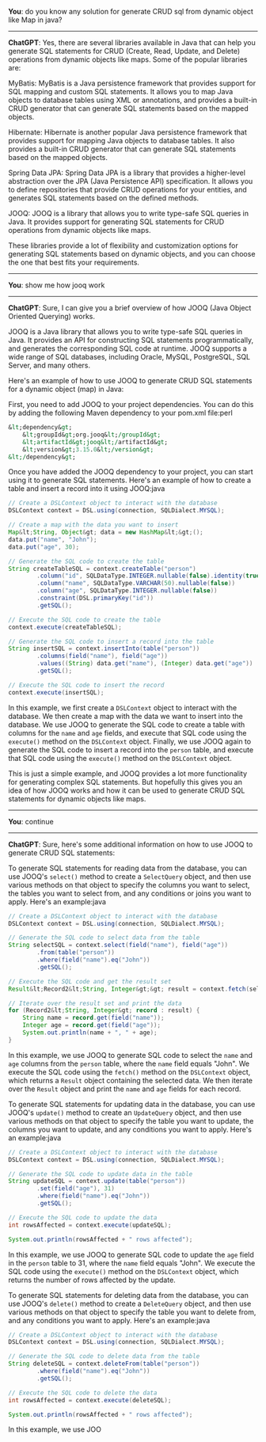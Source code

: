 **You**: do you know any solution for generate CRUD sql from dynamic object like Map in java?

--------
**ChatGPT**: Yes, there are several libraries available in Java that can help you generate SQL statements for CRUD (Create, Read, Update, and Delete) operations from dynamic objects like maps. Some of the popular libraries are:

MyBatis: MyBatis is a Java persistence framework that provides support for SQL mapping and custom SQL statements. It allows you to map Java objects to database tables using XML or annotations, and provides a built-in CRUD generator that can generate SQL statements based on the mapped objects.

Hibernate: Hibernate is another popular Java persistence framework that provides support for mapping Java objects to database tables. It also provides a built-in CRUD generator that can generate SQL statements based on the mapped objects.

Spring Data JPA: Spring Data JPA is a library that provides a higher-level abstraction over the JPA (Java Persistence API) specification. It allows you to define repositories that provide CRUD operations for your entities, and generates SQL statements based on the defined methods.

JOOQ: JOOQ is a library that allows you to write type-safe SQL queries in Java. It provides support for generating SQL statements for CRUD operations from dynamic objects like maps.

These libraries provide a lot of flexibility and customization options for generating SQL statements based on dynamic objects, and you can choose the one that best fits your requirements.

--------
**You**: show me how jooq work

--------
**ChatGPT**: Sure, I can give you a brief overview of how JOOQ (Java Object Oriented Querying) works.

JOOQ is a Java library that allows you to write type-safe SQL queries in Java. It provides an API for constructing SQL statements programmatically, and generates the corresponding SQL code at runtime. JOOQ supports a wide range of SQL databases, including Oracle, MySQL, PostgreSQL, SQL Server, and many others.

Here's an example of how to use JOOQ to generate CRUD SQL statements for a dynamic object (map) in Java:

First, you need to add JOOQ to your project dependencies. You can do this by adding the following Maven dependency to your pom.xml file:perl
```perl
&lt;dependency&gt;
    &lt;groupId&gt;org.jooq&lt;/groupId&gt;
    &lt;artifactId&gt;jooq&lt;/artifactId&gt;
    &lt;version&gt;3.15.0&lt;/version&gt;
&lt;/dependency&gt;
```

Once you have added the JOOQ dependency to your project, you can start using it to generate SQL statements. Here's an example of how to create a table and insert a record into it using JOOQ:java
```java
// Create a DSLContext object to interact with the database
DSLContext context = DSL.using(connection, SQLDialect.MYSQL);

// Create a map with the data you want to insert
Map&lt;String, Object&gt; data = new HashMap&lt;&gt;();
data.put("name", "John");
data.put("age", 30);

// Generate the SQL code to create the table
String createTableSQL = context.createTable("person")
        .column("id", SQLDataType.INTEGER.nullable(false).identity(true))
        .column("name", SQLDataType.VARCHAR(50).nullable(false))
        .column("age", SQLDataType.INTEGER.nullable(false))
        .constraint(DSL.primaryKey("id"))
        .getSQL();

// Execute the SQL code to create the table
context.execute(createTableSQL);

// Generate the SQL code to insert a record into the table
String insertSQL = context.insertInto(table("person"))
        .columns(field("name"), field("age"))
        .values((String) data.get("name"), (Integer) data.get("age"))
        .getSQL();

// Execute the SQL code to insert the record
context.execute(insertSQL);
```

In this example, we first create a ```DSLContext``` object to interact with the database. We then create a map with the data we want to insert into the database. We use JOOQ to generate the SQL code to create a table with columns for the ```name``` and ```age``` fields, and execute that SQL code using the ```execute()``` method on the ```DSLContext``` object. Finally, we use JOOQ again to generate the SQL code to insert a record into the ```person``` table, and execute that SQL code using the ```execute()``` method on the ```DSLContext``` object.

This is just a simple example, and JOOQ provides a lot more functionality for generating complex SQL statements. But hopefully this gives you an idea of how JOOQ works and how it can be used to generate CRUD SQL statements for dynamic objects like maps.

--------
**You**: continue

--------
**ChatGPT**: Sure, here's some additional information on how to use JOOQ to generate CRUD SQL statements:

To generate SQL statements for reading data from the database, you can use JOOQ's ```select()``` method to create a ```SelectQuery``` object, and then use various methods on that object to specify the columns you want to select, the tables you want to select from, and any conditions or joins you want to apply. Here's an example:java
```java
// Create a DSLContext object to interact with the database
DSLContext context = DSL.using(connection, SQLDialect.MYSQL);

// Generate the SQL code to select data from the table
String selectSQL = context.select(field("name"), field("age"))
        .from(table("person"))
        .where(field("name").eq("John"))
        .getSQL();

// Execute the SQL code and get the result set
Result&lt;Record2&lt;String, Integer&gt;&gt; result = context.fetch(selectSQL);

// Iterate over the result set and print the data
for (Record2&lt;String, Integer&gt; record : result) {
    String name = record.get(field("name"));
    Integer age = record.get(field("age"));
    System.out.println(name + ", " + age);
}
```

In this example, we use JOOQ to generate SQL code to select the ```name``` and ```age``` columns from the ```person``` table, where the ```name``` field equals "John". We execute the SQL code using the ```fetch()``` method on the ```DSLContext``` object, which returns a ```Result``` object containing the selected data. We then iterate over the ```Result``` object and print the ```name``` and ```age``` fields for each record.

To generate SQL statements for updating data in the database, you can use JOOQ's ```update()``` method to create an ```UpdateQuery``` object, and then use various methods on that object to specify the table you want to update, the columns you want to update, and any conditions you want to apply. Here's an example:java
```java
// Create a DSLContext object to interact with the database
DSLContext context = DSL.using(connection, SQLDialect.MYSQL);

// Generate the SQL code to update data in the table
String updateSQL = context.update(table("person"))
        .set(field("age"), 31)
        .where(field("name").eq("John"))
        .getSQL();

// Execute the SQL code to update the data
int rowsAffected = context.execute(updateSQL);

System.out.println(rowsAffected + " rows affected");
```

In this example, we use JOOQ to generate SQL code to update the ```age``` field in the ```person``` table to 31, where the ```name``` field equals "John". We execute the SQL code using the ```execute()``` method on the ```DSLContext``` object, which returns the number of rows affected by the update.

To generate SQL statements for deleting data from the database, you can use JOOQ's ```delete()``` method to create a ```DeleteQuery``` object, and then use various methods on that object to specify the table you want to delete from, and any conditions you want to apply. Here's an example:java
```java
// Create a DSLContext object to interact with the database
DSLContext context = DSL.using(connection, SQLDialect.MYSQL);

// Generate the SQL code to delete data from the table
String deleteSQL = context.deleteFrom(table("person"))
        .where(field("name").eq("John"))
        .getSQL();

// Execute the SQL code to delete the data
int rowsAffected = context.execute(deleteSQL);

System.out.println(rowsAffected + " rows affected");
```

In this example, we use JOO

